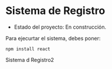 <h1> Sistema de Registro </h1>

- Estado del proyecto: En construcción.

Para ejecurtar el sistema, debes poner:

```npm install react```

Sistema d Registro2
